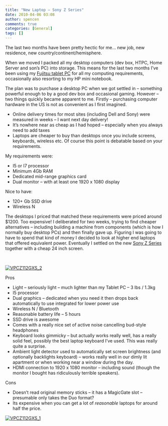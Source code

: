 ```yaml
---
title: "New Laptop – Sony Z Series"
date: 2010-04-06 03:08
author: spencen
comments: true
categories: [General]
tags: []
---
```


The last two months have been pretty hectic for me… new job, new residence, new country/continent/hemisphere.
  

When we moved I packed all my desktop computers (dev box, HTPC, Home Server and son’s PC) into storage. This means for the last two months I’ve been using my [Fujitsu tablet PC](http://blog.spencen.com/2007/11/28/a-new-toy.aspx) for all my computing requirements, occasionally also resorting to my HP mini notebook.
  

The plan was to purchase a desktop PC when we got settled in – something powerful enough to by a good dev box and occasional gaming. However – two things quickly became apparent to me. Firstly – purchasing computer hardware in the US is not as convenient as I first imagined.
  

*   Online delivery times for most sites (including Dell and Sony) were measured in weeks – I want next day delivery!
*   It’s nowhere near as cheap as I had hoped – especially when you always need to add taxes 
*   Laptops are cheaper to buy than desktops once you include screens, keyboards, wireless etc. Of course this point is debatable based on your requirements.  

My requirements were:
  

*   I5 or I7 processor 
*   Minimum 4Gb RAM 
*   Dedicated mid-range graphics card
*   Dual monitor – with at least one 1920 x 1080 display  

Nice to have: 
  

*   120+ Gb SSD drive 
*   Wireless N  

The desktops I priced that matched these requirements were priced around $1200. Too expensive! I deliberated for two weeks, trying to find cheaper alternatives – including building a machine from components (which is how I normally buy desktop PCs) and then finally gave up. Figuring I was going to have to spend that kind of money I decided to look at higher end laptops that offered equivalent power. Eventually I settled on the new [Sony Z Series](http://www.sonystyle.com/webapp/wcs/stores/servlet/CategoryDisplay?catalogId=10551&amp;storeId=10151&amp;langId=-1&amp;categoryId=8198552921644570897&amp;parentCategoryId=16154) together with a cheap 24 inch screen.
  

&#160;
  

<a href="/images/VPCZ112GXS_2.png">![VPCZ112GXS_2](/images/VPCZ112GXS_2.png "VPCZ112GXS_2")</a>&#160;
  

Pros
  

*   Light – seriously light – much lighter than my Tablet PC – 3 lbs / 1.3kg
*   I5 processor 
*   Dual graphics – dedicated when you need it then drops back automatically to use integrated for lower power use 
*   Wireless N / Bluetooth 
*   Reasonable battery life – 5 hours 
*   SSD drive is awesome 
*   Comes with a really nice set of active noise cancelling bud-style headphones 
*   Keyboard looks gimmicky – but actually works really well, has a really solid feel, possibly the best laptop keyboard I’ve used. This was really quite a surprise.
*   Ambient light detector used to automatically set screen brightness (and optionally backlights keyboard) – works really well in our dimly lit apartment or when working near a window during the day. 
*   HDMI connection to 1920 x 1080 monitor – including sound (though the monitor I bought has ridiculously terrible speakers).  

Cons
  

*   Doesn’t read original memory sticks – it has a MagicGate slot – presumable only takes the Duo format? 
*   Its expensive when you can get a lot of *reasonable* laptops for around half the price.  


  


  


  


  


  


  

<a href="/images/VPCZ112GXS_1.png">![VPCZ112GXS_1](/images/VPCZ112GXS_1.png "VPCZ112GXS_1")</a>


